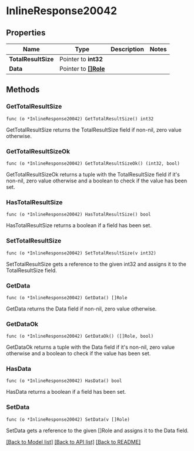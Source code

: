 # InlineResponse20042

## Properties

Name | Type | Description | Notes
------------ | ------------- | ------------- | -------------
**TotalResultSize** | Pointer to **int32** |  | 
**Data** | Pointer to [**[]Role**](Role.md) |  | 

## Methods

### GetTotalResultSize

`func (o *InlineResponse20042) GetTotalResultSize() int32`

GetTotalResultSize returns the TotalResultSize field if non-nil, zero value otherwise.

### GetTotalResultSizeOk

`func (o *InlineResponse20042) GetTotalResultSizeOk() (int32, bool)`

GetTotalResultSizeOk returns a tuple with the TotalResultSize field if it's non-nil, zero value otherwise
and a boolean to check if the value has been set.

### HasTotalResultSize

`func (o *InlineResponse20042) HasTotalResultSize() bool`

HasTotalResultSize returns a boolean if a field has been set.

### SetTotalResultSize

`func (o *InlineResponse20042) SetTotalResultSize(v int32)`

SetTotalResultSize gets a reference to the given int32 and assigns it to the TotalResultSize field.

### GetData

`func (o *InlineResponse20042) GetData() []Role`

GetData returns the Data field if non-nil, zero value otherwise.

### GetDataOk

`func (o *InlineResponse20042) GetDataOk() ([]Role, bool)`

GetDataOk returns a tuple with the Data field if it's non-nil, zero value otherwise
and a boolean to check if the value has been set.

### HasData

`func (o *InlineResponse20042) HasData() bool`

HasData returns a boolean if a field has been set.

### SetData

`func (o *InlineResponse20042) SetData(v []Role)`

SetData gets a reference to the given []Role and assigns it to the Data field.


[[Back to Model list]](../README.md#documentation-for-models) [[Back to API list]](../README.md#documentation-for-api-endpoints) [[Back to README]](../README.md)


